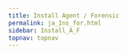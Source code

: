 ```yaml
---
title: Install Agent / Forensic
permalink: ja_Ins_for.html
sidebar: Install_A_F
topnav: topnav
---
```



